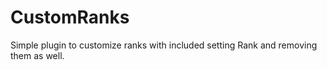 # CustomRanks
Simple plugin to customize ranks with included setting Rank and removing them as well.
